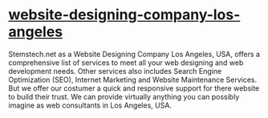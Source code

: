 <a href="https://www.stemstech.net/website-designing-company-los-angeles/"><b><h1>website-designing-company-los-angeles</h1></b></a>
Stemstech.net as a Website Designing Company Los Angeles, USA, offers a comprehensive list of services to meet all your web designing and web development needs. Other services also includes Search Engine Optimization (SEO), Internet Marketing and Website Maintenance Services. But we offer our costumer a quick and responsive support for there website to build their trust. We can provide virtually anything you can possibly imagine as web consultants in Los Angeles, USA.
